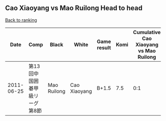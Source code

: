 ## Cao Xiaoyang vs Mao Ruilong Head to head

[Back to ranking](../../index.md)




| **Date** | **Comp** | **Black** | **White** | **Game result** | **Komi** | **Cumulative Cao Xiaoyang vs Mao Ruilong** | **Cao Xiaoyang streak** | **Mao Ruilong streak** | 
| --- | --- | --- | --- | --- | --- | --- | --- | --- |
| 2011-06-25 | 第13回中国囲碁甲級リーグ第8節 | Mao Ruilong | Cao Xiaoyang | B+1.5 | 7.5 | 0:1 | 0 | 1 |




